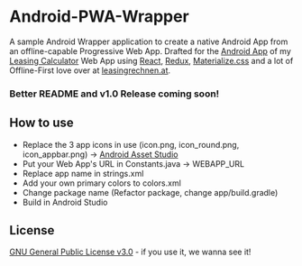 # Android-PWA-Wrapper

A sample Android Wrapper application to create a native Android App from an offline-capable Progressive Web App.
Drafted for the [Android App](https://play.google.com/store/apps/details?id=at.xtools.leasingrechner&utm_source=github.com&utm_medium=link&utm_campaign=store_visit) of my [Leasing Calculator](https://www.leasingrechnen.at) Web App using [React](https://github.com/facebook/react), [Redux](https://github.com/reactjs/redux), [Materialize.css](https://github.com/Dogfalo/materialize) and a lot of Offline-First love over at [leasingrechnen.at](https://www.leasingrechnen.at).

### Better README and v1.0 Release coming soon!

## How to use
- Replace the 3 app icons in use (icon.png, icon_round.png, icon_appbar.png) -> [Android Asset Studio](https://romannurik.github.io/AndroidAssetStudio)
- Put your Web App's URL in Constants.java -> WEBAPP_URL
- Replace app name in strings.xml 
- Add your own primary colors to colors.xml
- Change package name (Refactor package, change app/build.gradle)
- Build in Android Studio

## License
[GNU General Public License v3.0](https://www.gnu.org/licenses/gpl-3.0.en.html) - if you use it, we wanna see it!
